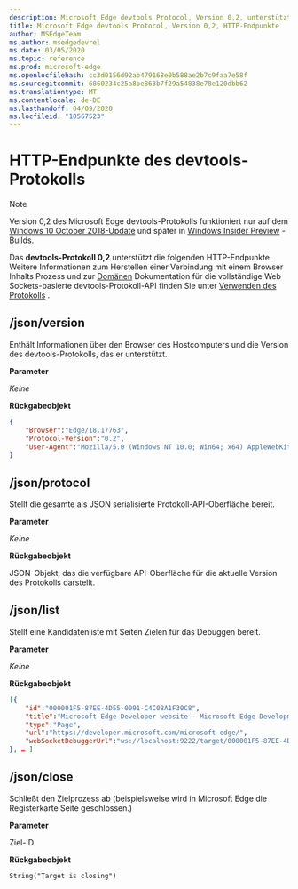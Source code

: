 ```yaml
---
description: Microsoft Edge devtools Protocol, Version 0,2, unterstützt die folgenden HTTP-Endpunkte.
title: Microsoft Edge devtools Protocol, Version 0,2, HTTP-Endpunkte
author: MSEdgeTeam
ms.author: msedgedevrel
ms.date: 03/05/2020
ms.topic: reference
ms.prod: microsoft-edge
ms.openlocfilehash: cc3d0156d92ab479168e0b588ae2b7c9faa7e58f
ms.sourcegitcommit: 6860234c25a8be863b7f29a54838e78e120dbb62
ms.translationtype: MT
ms.contentlocale: de-DE
ms.lasthandoff: 04/09/2020
ms.locfileid: "10567523"
---
```

# HTTP-Endpunkte des devtools-Protokolls

> [!NOTE]
> Version 0,2 des Microsoft Edge devtools-Protokolls funktioniert nur auf dem [Windows 10 October 2018-Update]() und später in [Windows Insider Preview](https://insider.windows.com/en-us/getting-started/) -Builds.

Das **devtools-Protokoll 0,2** unterstützt die folgenden HTTP-Endpunkte. Weitere Informationen zum Herstellen einer Verbindung mit einem Browser Inhalts Prozess und zur [Domänen](domains/index.md) Dokumentation für die vollständige Web Sockets-basierte devtools-Protokoll-API finden Sie unter [Verwenden des Protokolls](../index.md#using-the-protocol) .

## /json/version
Enthält Informationen über den Browser des Hostcomputers und die Version des devtools-Protokolls, das er unterstützt.

**Parameter**

*Keine*

**Rückgabeobjekt**

```json
{
    "Browser":"Edge/18.17763",
    "Protocol-Version":"0.2",
    "User-Agent":"Mozilla/5.0 (Windows NT 10.0; Win64; x64) AppleWebKit/537.36 (KHTML, like Gecko) Chrome/64.0.3282.140 Safari/537.36 Edge/18.17763"
}
```

## /json/protocol

Stellt die gesamte als JSON serialisierte Protokoll-API-Oberfläche bereit.

**Parameter**

*Keine*

**Rückgabeobjekt**

JSON-Objekt, das die verfügbare API-Oberfläche für die aktuelle Version des Protokolls darstellt.

## /json/list

Stellt eine Kandidatenliste mit Seiten Zielen für das Debuggen bereit.

**Parameter**

*Keine*

**Rückgabeobjekt**

```json
[{
    "id":"000001F5-87EE-4D55-0091-C4C08A1F30C8",
    "title":"Microsoft Edge Developer website - Microsoft Edge Development",
    "type":"Page",
    "url":"https://developer.microsoft.com/microsoft-edge/",
    "webSocketDebuggerUrl":"ws://localhost:9222/target/000001F5-87EE-4D55-0091-C4C08A1F30C8"
}, … ]
```

## /json/close

Schließt den Zielprozess ab (beispielsweise wird in Microsoft Edge die Registerkarte Seite geschlossen.)

**Parameter**

Ziel-ID 

**Rückgabeobjekt**

```
String("Target is closing")
```
